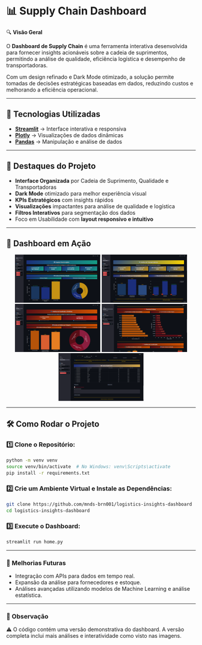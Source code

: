 # 📊 Supply Chain Dashboard  

🔍 **Visão Geral**  

O **Dashboard de Supply Chain** é uma ferramenta interativa desenvolvida para fornecer insights acionáveis sobre a cadeia de suprimentos, permitindo a análise de qualidade, eficiência logística e desempenho de transportadoras.

Com um design refinado e Dark Mode otimizado, a solução permite tomadas de decisões estratégicas baseadas em dados, reduzindo custos e melhorando a eficiência operacional.

---

## 🚀 Tecnologias Utilizadas  

- **[Streamlit](https://streamlit.io/)** → Interface interativa e responsiva  
- **[Plotly](https://plotly.com/python/)** → Visualizações de dados dinâmicas  
- **[Pandas](https://pandas.pydata.org/)** → Manipulação e análise de dados  

---

## 🎯 Destaques do Projeto  

- **Interface Organizada** por Cadeia de Suprimento, Qualidade e Transportadoras
-  **Dark Mode** otimizado para melhor experiência visual
-  **KPIs Estratégicos** com insights rápidos
-  **Visualizações** impactantes para análise de qualidade e logística
-  **Filtros Interativos** para segmentação dos dados
-  Foco em Usabilidade com **layout responsivo e intuitivo**

---

## 📸 Dashboard em Ação

<div align="center">
  <img src="assets/dashboard.png" width="45%">
  <img src="assets/dashboard1.png" width="45%">
 
  <img src="assets/dashboard2.png" width="45%">
  <img src="assets/dashboard3.png" width="45%">
  
  <img src="assets/dashboard4.png" width="45%">

</div>

---

## 🛠 Como Rodar o Projeto  

### **1️⃣ Clone o Repositório:**  
```bash
python -m venv venv
source venv/bin/activate  # No Windows: venv\Scripts\activate
pip install -r requirements.txt
```

### **2️⃣ Crie um Ambiente Virtual e Instale as Dependências:**  
```bash
git clone https://github.com/mnds-brn001/logistics-insights-dashboard
cd logistics-insights-dashboard
```

### **3️⃣ Execute o Dashboard:**  
```bash
streamlit run home.py
```

---
### 📌 Melhorias Futuras
- Integração com APIs para dados em tempo real.
- Expansão da análise para fornecedores e estoque.
- Análises avançadas utilizando modelos de Machine Learning e análise estatística.

---
### 📍 Observação


⚠️ O código contém uma versão demonstrativa do dashboard. A versão completa inclui mais análises e interatividade como visto nas imagens.






